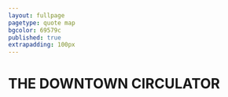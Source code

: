 ```yaml
---
layout: fullpage
pagetype: quote map
bgcolor: 69579c
published: true
extrapadding: 100px
---
```


<div class="mapstage"></div>

# THE DOWNTOWN CIRCULATOR
